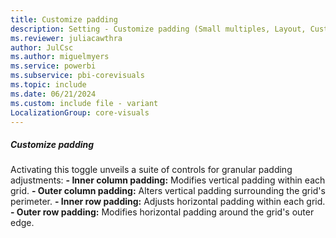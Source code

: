 ```yaml
---
title: Customize padding
description: Setting - Customize padding (Small multiples, Layout, Customize padding)
ms.reviewer: juliacawthra
author: JulCsc
ms.author: miguelmyers
ms.service: powerbi
ms.subservice: pbi-corevisuals
ms.topic: include
ms.date: 06/21/2024
ms.custom: include file - variant
LocalizationGroup: core-visuals
---
```

##### Customize padding

Activating this toggle unveils a suite of controls for granular padding adjustments:
**- Inner column padding:** Modifies vertical padding within each grid.
**- Outer column padding:** Alters vertical padding surrounding the grid's perimeter.
**- Inner row padding:** Adjusts horizontal padding within each grid.
**- Outer row padding:** Modifies horizontal padding around the grid's outer edge.
